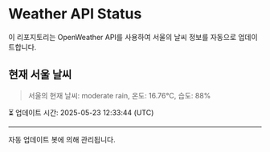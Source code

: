 
# Weather API Status

이 리포지토리는 OpenWeather API를 사용하여 서울의 날씨 정보를 자동으로 업데이트합니다.

## 현재 서울 날씨
> 서울의 현재 날씨: moderate rain, 온도: 16.76°C, 습도: 88%

⏳ 업데이트 시간: 2025-05-23 12:33:44 (UTC)

---
자동 업데이트 봇에 의해 관리됩니다.
